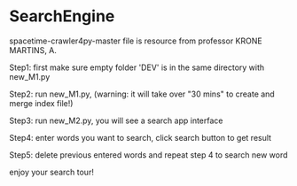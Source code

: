 # SearchEngine

spacetime-crawler4py-master file is resource from professor KRONE MARTINS, A. 

Step1: first make sure empty folder 'DEV' is in the same directory with new_M1.py

Step2: run new_M1.py, (warning: it will take over "30 mins" to create and merge index file!)

Step3: run new_M2.py, you will see a search app interface

Step4: enter words you want to search, click search button to get result

Step5: delete previous entered words and repeat step 4 to search new word

enjoy your search tour!
